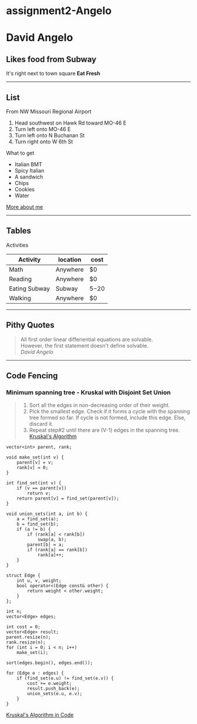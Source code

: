 # assignment2-Angelo
# David Angelo
## Likes food from Subway

It's right next to town square **Eat Fresh**

---
## List
From NW Missouri Regional Airport
1. Head southwest on Hawk Rd toward MO-46 E
2. Turn left onto MO-46 E
3. Turn left onto N Buchanan St
4. Turn right onto W 6th St

What to get
* Italian BMT
* Spicy Italian
* A sandwich
* Chips
* Cookies
* Water

[More about me](AboutMe.md)
___
## Tables

Activities

|Activity|location|cost|
|---|---|---|
|Math|Anywhere|$0|
|Reading|Anywhere|$0|
|Eating Subway|Subway|$5-$20|
|Walking|Anywhere|$0|

---
## Pithy Quotes
>All first order linear differiential equations are solvable.\
>However, the first statement doesn't define solvable.\
*David Angelo*

---
## Code Fencing
### Minimum spanning tree - Kruskal with Disjoint Set Union
>1. Sort all the edges in non-decreasing order of their weight. 
>2. Pick the smallest edge. Check if it forms a cycle with the spanning tree formed so far. If cycle is not formed, include this edge. Else, discard it. 
>3. Repeat step#2 until there are (V-1) edges in the spanning tree.\
[Kruskal's Algorithm](https://www.geeksforgeeks.org/kruskals-minimum-spanning-tree-algorithm-greedy-algo-2/)

```
vector<int> parent, rank;

void make_set(int v) {
    parent[v] = v;
    rank[v] = 0;
}

int find_set(int v) {
    if (v == parent[v])
        return v;
    return parent[v] = find_set(parent[v]);
}

void union_sets(int a, int b) {
    a = find_set(a);
    b = find_set(b);
    if (a != b) {
        if (rank[a] < rank[b])
            swap(a, b);
        parent[b] = a;
        if (rank[a] == rank[b])
            rank[a]++;
    }
}

struct Edge {
    int u, v, weight;
    bool operator<(Edge const& other) {
        return weight < other.weight;
    }
};

int n;
vector<Edge> edges;

int cost = 0;
vector<Edge> result;
parent.resize(n);
rank.resize(n);
for (int i = 0; i < n; i++)
    make_set(i);

sort(edges.begin(), edges.end());

for (Edge e : edges) {
    if (find_set(e.u) != find_set(e.v)) {
        cost += e.weight;
        result.push_back(e);
        union_sets(e.u, e.v);
    }
}
```
[Kruskal's Algorithm in Code](https://cp-algorithms.com/graph/mst_kruskal_with_dsu.html)
